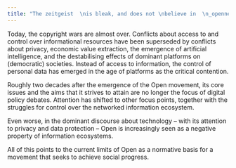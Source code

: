```yaml
---
title: "The zeitgeist  \nis bleak, and does not \nbelieve in  \n_openness"
---
```

Today, the copyright wars are almost over. Conflicts about access to and control over informational resources have been superseded by conflicts about privacy, economic value extraction, the emergence of artificial intelligence, and the destabilising effects of dominant platforms on (democratic) societies. Instead of access to information, the control of personal data has emerged in the age of platforms as the critical contention.  

Roughly two decades after the emergence of the Open movement, its core issues and the aims that it strives to attain are no longer the focus of digital policy debates. Attention has shifted to other focus points, together with the struggles for control over the networked information ecosystem.  
<!--more-->
Even worse, in the dominant discourse about technology – with its attention to privacy and data protection – Open is increasingly seen as a negative property of information ecosystems.  

All of this points to the current limits of Open as a normative basis for a movement that seeks to achieve social progress. 